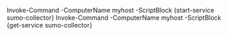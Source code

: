  Invoke-Command -ComputerName myhost -ScriptBlock {start-service sumo-collector}
  Invoke-Command -ComputerName myhost -ScriptBlock {get-service sumo-collector}
